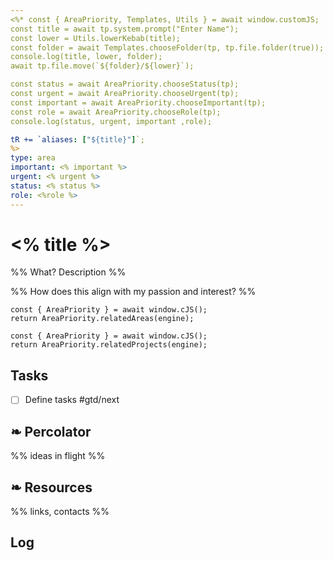 ```yaml
---
<%* const { AreaPriority, Templates, Utils } = await window.customJS;
const title = await tp.system.prompt("Enter Name"); 
const lower = Utils.lowerKebab(title); 
const folder = await Templates.chooseFolder(tp, tp.file.folder(true));
console.log(title, lower, folder);
await tp.file.move(`${folder}/${lower}`); 

const status = await AreaPriority.chooseStatus(tp);
const urgent = await AreaPriority.chooseUrgent(tp);
const important = await AreaPriority.chooseImportant(tp);
const role = await AreaPriority.chooseRole(tp);
console.log(status, urgent, important ,role);

tR += `aliases: ["${title}"]`;
%>
type: area
important: <% important %>
urgent: <% urgent %>
status: <% status %>
role: <%role %>
---
```

# <% title %>

%% What? Description %%

%% How does this align with my passion and interest? %%

```js-engine
const { AreaPriority } = await window.cJS();
return AreaPriority.relatedAreas(engine);
```

```js-engine
const { AreaPriority } = await window.cJS();
return AreaPriority.relatedProjects(engine);
```

## Tasks
- [ ] Define tasks #gtd/next

## ❧ Percolator
%% ideas in flight %%

## ❧ Resources 
%% links, contacts %%

## Log



